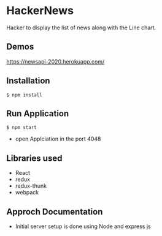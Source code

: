 # HackerNews
Hacker to display the list of news along with the Line chart.

## Demos
https://newsapi-2020.herokuapp.com/


## Installation

```bash\
$ npm install
```
## Run Application

```bash\
$ npm start
```
 - open Applciation in the port 4048 
 
 ## Libraries used
 - React
 - redux
 - redux-thunk
 - webpack
 
## Approch Documentation

- Initial server setup is done using Node and express js
